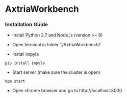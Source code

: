# AxtriaWorkbench
### Installation Guide

* Install Python 2.7 and Node.js (version >= 6)

* Open terminal in folder './AxtriaWorkbench/'

* Install impyla
```shell
pip install impyla
```

* Start server (make sure the cluster is open)
```shell
npm start
```

* Open chrome browser and go to http://localhost:3000
